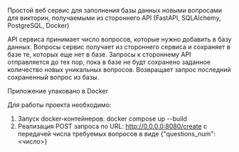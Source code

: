 Простой веб сервис для заполнения базы данных новыми вопросами для викторин, получаемыми из стороннего API
(FastAPI, SQLAlchemy, PostgreSQL, Docker)

API сервиса принимает число вопросов, которые нужно добавить в базу данных. Вопросы сервис получает 
из стороннего сервиса и сохраняет в базе те, которых еще нет в базе. Запросы к стороннему API отправляется
до тех пор, пока в базе не будт сохранено заданное количество новых уникальных вопросов.
Возвращает запрос последний сохраненный вопрос из базы.

Приложение упаковано в Docker

Для работы проекта необходимо:
1. Запуск docker-контейнеров: docker compose up --build
2. Реализация POST запроса по URL: http://0.0.0.0:8080/create с передачей числа требуемых вопросов
в виде {"questions_num":<число>}

